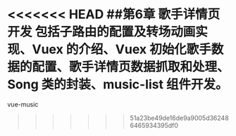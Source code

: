 <<<<<<< HEAD
##第6章 歌手详情页开发
包括子路由的配置及转场动画实现、Vuex 的介绍、Vuex 初始化歌手数据的配置、歌手详情页数据抓取和处理、Song 类的封装、music-list 组件开发。
=======
vue-music
>>>>>>> 51a23be49de16de9a9005d362486465934395df0
